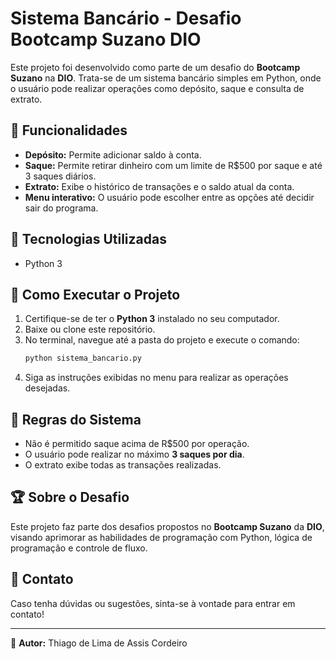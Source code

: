 # Sistema Bancário - Desafio Bootcamp Suzano DIO

Este projeto foi desenvolvido como parte de um desafio do **Bootcamp Suzano** na **DIO**. Trata-se de um sistema bancário simples em Python, onde o usuário pode realizar operações como depósito, saque e consulta de extrato.

## 📌 Funcionalidades
- **Depósito:** Permite adicionar saldo à conta.
- **Saque:** Permite retirar dinheiro com um limite de R$500 por saque e até 3 saques diários.
- **Extrato:** Exibe o histórico de transações e o saldo atual da conta.
- **Menu interativo:** O usuário pode escolher entre as opções até decidir sair do programa.

## 🚀 Tecnologias Utilizadas
- Python 3

## 🔧 Como Executar o Projeto
1. Certifique-se de ter o **Python 3** instalado no seu computador.
2. Baixe ou clone este repositório.
3. No terminal, navegue até a pasta do projeto e execute o comando:
   ```bash
   python sistema_bancario.py
   ```
4. Siga as instruções exibidas no menu para realizar as operações desejadas.

## 📜 Regras do Sistema
- Não é permitido saque acima de R$500 por operação.
- O usuário pode realizar no máximo **3 saques por dia**.
- O extrato exibe todas as transações realizadas.

## 🏆 Sobre o Desafio
Este projeto faz parte dos desafios propostos no **Bootcamp Suzano** da **DIO**, visando aprimorar as habilidades de programação com Python, lógica de programação e controle de fluxo.

## 📩 Contato
Caso tenha dúvidas ou sugestões, sinta-se à vontade para entrar em contato!

---

📌 **Autor:** Thiago de Lima de Assis Cordeiro

